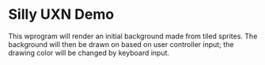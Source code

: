 # Silly UXN Demo
This wprogram will render an initial background made from tiled sprites. The background will then be drawn on based on user controller input; the drawing color will be changed by keyboard input.
